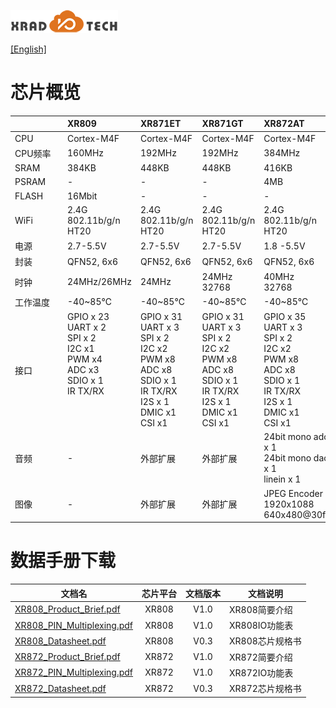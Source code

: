 
![](../../images/XRADIOTECHLOGO.png)

[[English]](index-en.md)

# 芯片概览

|&emsp;&emsp;&emsp;&emsp;&emsp;|XR809|XR871ET|XR871GT|XR872AT|XR872ET|
|:---|:---|:---|:---|:---|:---|
|CPU| Cortex-M4F| Cortex-M4F| Cortex-M4F| Cortex-M4F| Cortex-M4F|
|CPU频率| 160MHz| 192MHz| 192MHz| 384MHz| 384MHz|
|SRAM| 384KB| 448KB| 448KB| 416KB| 416KB|
|PSRAM| -| -| -| 4MB| -|
|FLASH| 16Mbit| -| -| -| -|
|WiFi| 2.4G 802.11b/g/n<br>HT20| 2.4G 802.11b/g/n<br>HT20| 2.4G 802.11b/g/n<br>HT20| 2.4G 802.11b/g/n<br>HT20| 2.4G 802.11b/g/n<br>HT20|
|电源| 2.7-5.5V| 2.7-5.5V| 2.7-5.5V| 1.8 -5.5V| 1.8 -5.5V|
|封装| QFN52, 6x6| QFN52, 6x6| QFN52, 6x6| QFN52, 6x6| QFN40, 5x5|
|时钟| 24MHz/26MHz| 24MHz| 24MHz<br>32768| 40MHz<br>32768| 40MHz|
|工作温度| -40~85℃| -40~85℃| -40~85℃| -40~85℃| -40~85℃|
|接口|GPIO x 23<br>UART x 2<br>SPI x 2<br>I2C x1<br>PWM x4<br>ADC x3<br>SDIO x 1<br>IR TX/RX<br><br><br><br>|GPIO x 31<br>UART x 3<br>SPI x 2<br>I2C x2<br>PWM x8<br>ADC x8<br>SDIO x 1<br>IR TX/RX<br>I2S x 1<br>DMIC x1<br>CSI x1|GPIO x 31<br>UART x 3<br>SPI x 2<br>I2C x2<br>PWM x8<br>ADC x8<br>SDIO x 1<br>IR TX/RX<br>I2S x 1<br>DMIC x1<br>CSI x1|GPIO x 35<br>UART x 3<br>SPI x 2<br>I2C x2<br>PWM x8<br>ADC x8<br>SDIO x 1<br>IR TX/RX<br>I2S x 1<br>DMIC x1<br>CSI x1| GPIO x 27<br>UART x 3<br>SPI x 2<br>I2C x2<br>PWM x8<br>ADC x3<br>SDIO x 1<br>IR TX/RX<br>CSI x1|
|音频| -| 外部扩展| 外部扩展|24bit mono adc x 1<br>24bit mono dac x 1<br>linein x 1| 24bit mono adc x 1<br>24bit mono dac x 1|
|图像| -| 外部扩展| 外部扩展|JPEG Encoder<br>1920x1088<br>640x480@30fps| JPEG Encoder<br>1920x1088<br>640x480@30fps|


# 数据手册下载

| 文档名                                                       | 芯片平台 | 文档版本 | 文档说明      |
| ------------------------------------------------------------ | :---: | :---: | ------------- |
| [XR808_Product_Brief.pdf](../../pdf/XR808/XR808_Product_Brief.pdf) | XR808    | V1.0     | XR808简要介绍 |
| [XR808_PIN_Multiplexing.pdf](../../pdf/XR808/XR808_PIN_Multiplexing_V1_0_20190726.pdf) | XR808    | V1.0     | XR808IO功能表 |
| [XR808_Datasheet.pdf](../../pdf/XR808/XR808_Datasheet_V0.3.pdf) | XR808    | V0.3     | XR808芯片规格书 |
| [XR872_Product_Brief.pdf](../../pdf/XR872/XR872_Product_Brief.pdf) | XR872    | V1.0     | XR872简要介绍 |
| [XR872_PIN_Multiplexing.pdf](../../pdf/XR872/XR872_PIN_Multiplexing_V1_0_20190726.pdf) | XR872    | V1.0     | XR872IO功能表 |
| [XR872_Datasheet.pdf](../../pdf/XR872/XR872_Datasheet_V0.3.pdf) | XR872    | V0.3     | XR872芯片规格书 |


